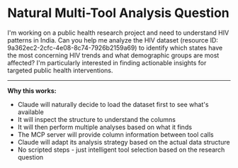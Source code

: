 # Natural Multi-Tool Analysis Question

I'm working on a public health research project and need to understand HIV patterns in India. Can you help me analyze the HIV dataset (resource ID: 9a362ec2-2cfc-4e08-8c74-7926b2159a69) to identify which states have the most concerning HIV trends and what demographic groups are most affected? I'm particularly interested in finding actionable insights for targeted public health interventions.

---

**Why this works:**
- Claude will naturally decide to load the dataset first to see what's available
- It will inspect the structure to understand the columns
- It will then perform multiple analyses based on what it finds
- The MCP server will provide column information between tool calls
- Claude will adapt its analysis strategy based on the actual data structure
- No scripted steps - just intelligent tool selection based on the research question
